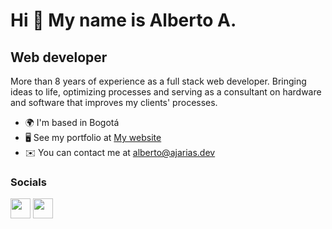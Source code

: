 Hi 👋 My name is Alberto A.
===========================

Web developer
-------------

More than 8 years of experience as a full stack web developer. Bringing ideas to life, optimizing processes and serving as a consultant on hardware and software that improves my clients' processes.

* 🌍  I'm based in Bogotá
* 🖥️  See my portfolio at [My website](http://ajarias.dev/)
* ✉️  You can contact me at [alberto@ajarias.dev](mailto:alberto@ajarias.dev)

### Socials

<p align="left"> <a href="https://www.github.com/ajsystem" target="_blank" rel="noreferrer"><img src="https://raw.githubusercontent.com/danielcranney/readme-generator/main/public/icons/socials/github-dark.svg" width="32" height="32" /></a> <a href="https://www.linkedin.com/in/ajrarias" target="_blank" rel="noreferrer"><img src="https://raw.githubusercontent.com/danielcranney/readme-generator/main/public/icons/socials/linkedin.svg" width="32" height="32" /></a></p>
